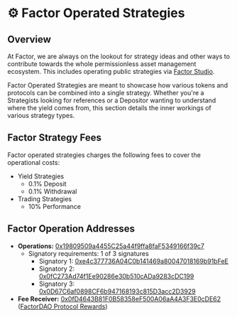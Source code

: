 # ⚙️ Factor Operated Strategies

## Overview

At Factor, we are always on the lookout for strategy ideas and other ways to contribute towards the whole permissionless asset management ecosystem. This includes operating public strategies via [Factor Studio](../../factor-studio/factor-studio/).

Factor Operated Strategies are meant to showcase how various tokens and protocols can be combined into a single strategy. Whether you're a Strategists looking for references or a Depositor wanting to understand where the yield comes from, this section details the inner workings of various strategy types.

## Factor Strategy Fees

Factor operated strategies charges the following fees to cover the operational costs:

* Yield Strategies
  * 0.1% Deposit
  * 0.1% Withdrawal
* Trading Strategies
  * 10% Performance

## Factor Operation Addresses

* **Operations:** [0x19809509a4455C25a44f9ffa8faF5349166f39c7](https://arbiscan.io/address/0x19809509a4455c25a44f9ffa8faf5349166f39c7)
  * Signatory requirements: 1 of 3 signatures
    * Signatory 1: [0xe4c377736A04C0b141469a80047018169b91bFeE](https://arbiscan.io/address/0xe4c377736A04C0b141469a80047018169b91bFeE)
    * Signatory 2: [0x0fC273Ad74f1Ee90286e30b510cADa9283cDC199](https://arbiscan.io/address/0x0fC273Ad74f1Ee90286e30b510cADa9283cDC199)
    * Signatory 3: [0x0D67C6af0898CF6b947168193c815D3acc2D3929](https://arbiscan.io/address/0x0D67C6af0898CF6b947168193c815D3acc2D3929)
* **Fee Receiver:** [0x0fD4643B81F0B58358eF500A06aA4A3F3E0cDE62](https://arbiscan.io/address/0x0fD4643B81F0B58358eF500A06aA4A3F3E0cDE62) ([FactorDAO Protocol Rewards](../../governance/factordao/factordao-multisig-addresses.md#protocol-rewards))
